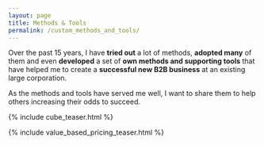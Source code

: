 ```yaml
---
layout: page
title: Methods & Tools
permalink: /custom_methods_and_tools/
---
```


Over the past 15 years, I have **tried out** a lot of methods, **adopted many** of them and even **developed** a set of **own methods and supporting tools** that have helped me to create a **successful new B2B business** at an existing large corporation. 

As the methods and tools have served me well, I want to share them to help others increasing their odds to succeed. 

<!--
## Own proven methods

* **Prioritizing** development efforts with help of the [CUBE prioritization method]({% link methods_and_tools/cube.markdown %})
* **Deriving prices and sales argumentations** by means of [value-based pricing]({% link methods_and_tools/value_based_pricing.markdown %}), a [pricing method]({% link methods_and_tools/pricing_methods.markdown %}) that is deemed superior to other pricing and integrates very well with approaches and methods used in new product development.
-->

{% include cube_teaser.html %}

{% include value_based_pricing_teaser.html %}
